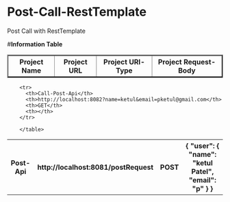 # Post-Call-RestTemplate
Post Call with RestTemplate

#<b>Information Table</b><br/>
<table border="2" style="border-collapse: collapse;">
        <tr>
          <th>Project Name</th>
          <th>Project URL</th>
          <th>Project URl-Type</th>
          <th>Project Request-Body</th>
        </tr>
</table>

<table>
        <tr>
          <th>Post-Api</th>
          <th>http://localhost:8081/postRequest </th>
          <th>POST</th>
          <th>
            {
              "user": {
                "name": "ketul Patel",
                "email": "p"
              }
            }
          </th>
        </tr>
        
        <tr>
          <th>Call-Post-Api</th>
          <th>http://localhost:8082?name=ketul&email=pketul@gmail.com</th>
          <th>GET</th>
          <th></th>
        </tr>
        
        </table>
